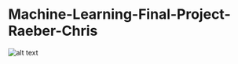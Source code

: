 # Machine-Learning-Final-Project-Raeber-Chris

![alt text](https://github.com/cRaeber/Machine-Learning-Final-Project-Raeber/images/blob/main/yearPriceBar.png?raw=true)
